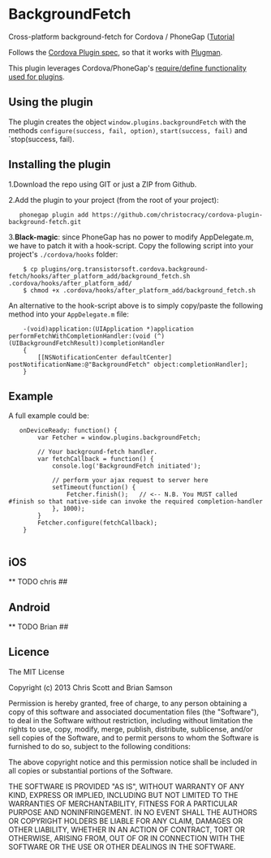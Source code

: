 BackgroundFetch
==============================

Cross-platform background-fetch for Cordova / PhoneGap ([Tutorial](http://www.doubleencore.com/2013/09/ios-7-background-fetch/)


Follows the [Cordova Plugin spec](https://github.com/apache/cordova-plugman/blob/master/plugin_spec.md), so that it works with [Plugman](https://github.com/apache/cordova-plugman).

This plugin leverages Cordova/PhoneGap's [require/define functionality used for plugins](http://simonmacdonald.blogspot.ca/2012/08/so-you-wanna-write-phonegap-200-android.html). 

## Using the plugin ##
The plugin creates the object `window.plugins.backgroundFetch` with the methods `configure(success, fail, option)`, `start(success, fail)` and `stop(success, fail). 

## Installing the plugin ##

1.Download the repo using GIT or just a ZIP from Github.

2.Add the plugin to your project (from the root of your project):

```
   phonegap plugin add https://github.com/christocracy/cordova-plugin-background-fetch.git
```

3.**Black-magic**:  since PhoneGap has no power to modify AppDelegate.m, we have to patch it with a hook-script.  Copy the following script into your project's `./cordova/hooks` folder:

```
    $ cp plugins/org.transistorsoft.cordova.background-fetch/hooks/after_platform_add/background_fetch.sh .cordova/hooks/after_platform_add/
    $ chmod +x .cordova/hooks/after_platform_add/background_fetch.sh
```

An alternative to the hook-script above is to simply copy/paste the following method into your `AppDelegate.m` file:

```
    -(void)application:(UIApplication *)application performFetchWithCompletionHandler:(void (^)(UIBackgroundFetchResult))completionHandler
    {
        [[NSNotificationCenter defaultCenter] postNotificationName:@"BackgroundFetch" object:completionHandler];
    }
```

## Example ##

A full example could be:
```
   onDeviceReady: function() {
        var Fetcher = window.plugins.backgroundFetch;
        
        // Your background-fetch handler.
        var fetchCallback = function() {
            console.log('BackgroundFetch initiated');

            // perform your ajax request to server here
            setTimeout(function() {
                Fetcher.finish();   // <-- N.B. You MUST called #finish so that native-side can invoke the required completion-handler
            }, 1000);
        }
        Fetcher.configure(fetchCallback);
    }


```

## iOS

** TODO chris ##

## Android

** TODO Brian ##

## Licence ##

The MIT License

Copyright (c) 2013 Chris Scott and Brian Samson

Permission is hereby granted, free of charge, to any person obtaining a copy
of this software and associated documentation files (the "Software"), to deal
in the Software without restriction, including without limitation the rights
to use, copy, modify, merge, publish, distribute, sublicense, and/or sell
copies of the Software, and to permit persons to whom the Software is
furnished to do so, subject to the following conditions:

The above copyright notice and this permission notice shall be included in
all copies or substantial portions of the Software.

THE SOFTWARE IS PROVIDED "AS IS", WITHOUT WARRANTY OF ANY KIND, EXPRESS OR
IMPLIED, INCLUDING BUT NOT LIMITED TO THE WARRANTIES OF MERCHANTABILITY,
FITNESS FOR A PARTICULAR PURPOSE AND NONINFRINGEMENT. IN NO EVENT SHALL THE
AUTHORS OR COPYRIGHT HOLDERS BE LIABLE FOR ANY CLAIM, DAMAGES OR OTHER
LIABILITY, WHETHER IN AN ACTION OF CONTRACT, TORT OR OTHERWISE, ARISING FROM,
OUT OF OR IN CONNECTION WITH THE SOFTWARE OR THE USE OR OTHER DEALINGS IN
THE SOFTWARE.
